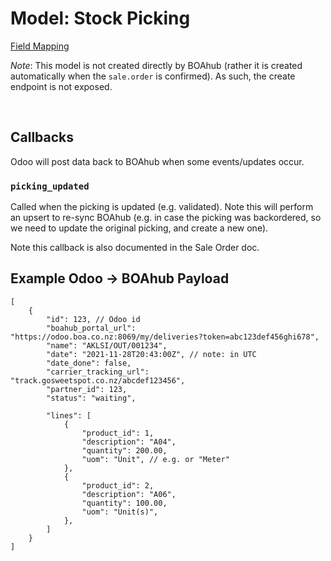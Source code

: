 # Model: Stock Picking

[Field Mapping](stock-picking.jsonc)

*Note*: This model is not created directly by BOAhub (rather it is created automatically when the `sale.order` is confirmed). As such, the create endpoint is not exposed.

<br />

## Callbacks

Odoo will post data back to BOAhub when some events/updates occur.

### `picking_updated`

Called when the picking is updated (e.g. validated). Note this will perform an upsert to re-sync BOAhub (e.g. in case the picking was backordered, so we need to update the original picking, and create a new one).

Note this callback is also documented in the Sale Order doc.


## Example Odoo -> BOAhub Payload

```jsonc
[
    {
        "id": 123, // Odoo id
        "boahub_portal_url": "https://odoo.boa.co.nz:8069/my/deliveries?token=abc123def456ghi678",
        "name": "AKLSI/OUT/001234",
        "date": "2021-11-28T20:43:00Z", // note: in UTC
        "date_done": false,
        "carrier_tracking_url": "track.gosweetspot.co.nz/abcdef123456",
        "partner_id": 123,
        "status": "waiting",

        "lines": [
            {
                "product_id": 1,
                "description": "A04",
                "quantity": 200.00,
                "uom": "Unit", // e.g. or "Meter"
            },
            {
                "product_id": 2,
                "description": "A06",
                "quantity": 100.00,
                "uom": "Unit(s)",
            },
        ]
    }
]
```